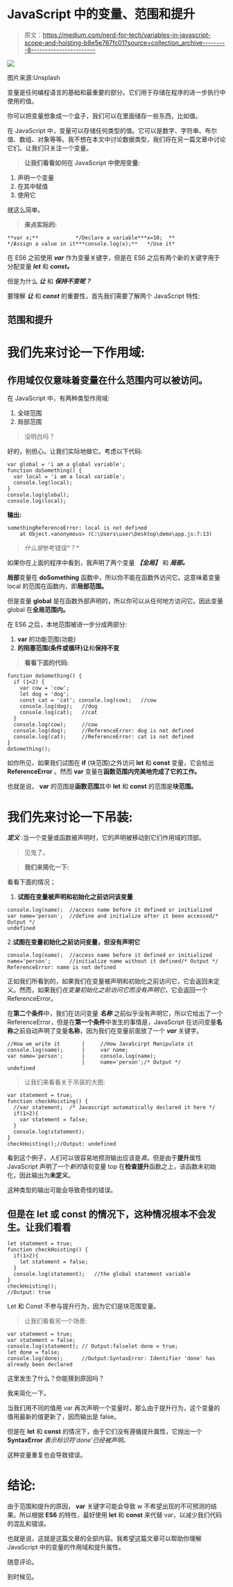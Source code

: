 # JavaScript 中的变量、范围和提升

> 原文：<https://medium.com/nerd-for-tech/variables-in-javascript-scope-and-hoisting-b8e5e767fc01?source=collection_archive---------8----------------------->

![](img/fbf4e98c522f4ad7e488531b02852123.png)

图片来源:Unsplash

变量是任何编程语言的基础和最重要的部分。它们用于存储在程序的进一步执行中使用的值。

你可以把变量想象成一个盒子，我们可以在里面储存一些东西，比如值。

在 JavaScript 中，变量可以存储任何类型的值。它可以是数字、字符串、布尔值、数组、对象等等。我不想在本文中讨论数据类型，我们将在另一篇文章中讨论它们。让我们只关注一个变量。

> **让我们看看如何在 JavaScript 中使用变量:**

1.  声明一个变量
2.  在其中赋值
3.  使用它

就这么简单。

> **来点实际的:**

```
**var x;**            */Declare a variable***x=10;  **           */Assign a value in it***console.log(x);**   */Use it*
```

在 ES6 之前使用 ***var*** 作为变量关键字，但是在 ES6 之后有两个新的关键字用于分配变量 ***let*** 和 ***const。***

但是为什么 ***让*** 和 ***保持不变呢？***

要理解 ***让*** 和 ***const*** 的重要性，首先我们需要了解两个 JavaScript 特性:

## 范围和提升

# **我们先来讨论一下作用域:**

## 作用域仅仅意味着变量在什么范围内可以被访问。

在 JavaScript 中，有两种类型作用域:

1.  全球范围
2.  局部范围

> 没明白吗？

好的，别担心。让我们实际地做它。考虑以下代码:

```
var global = 'i am a global variable';
function doSomething() {                
  var local = 'i am a local variable';  
  console.log(local);                   
}                                       
console.log(global);
console.log(local);
```

**输出:**

```
somethingReferenceError: local is not defined
    at Object.<anonymous> (C:\Users\user\Desktop\demo\app.js:7:13)
```

> *什么是*参考错误*？*

如果你在上面的程序中看到，我声明了两个变量 ***【全局】*** 和 ***局部。***

**局部**变量在 **doSomething** 函数中，所以你不能在函数外访问它。这意味着变量 local 的范围在函数内，即**局部范围。**

但是变量 **global** 是在函数外部声明的，所以你可以从任何地方访问它。因此变量 global 在**全局范围内。**

在 ES6 之后，本地范围被进一步分成两部分:

1.  **var** 的功能范围(功能)
2.  **的阻塞范围(条件或循环)让**和**保持不变**

> **看看下面的代码:**

```
function doSomething() {
  if (1<2) {
    var cow = 'cow';
    let dog = 'dog';
    const cat = 'cat'; console.log(cow);   //cow
    console.log(dog);   //dog
    console.log(cat);   //cat
  }
  console.log(cow);     //cow
  console.log(dog);     //ReferenceError: dog is not defined
  console.log(cat);     //ReferenceError: cat is not defined
}
doSomething();
```

如你所见，如果我们试图在 **if** (块范围)之外访问 **let** 和 **const** 变量，它会给出 **ReferenceError** 。然而 **var** 变量在**函数范围内完美地完成了它的工作。**

也就是说， **var** 的范围是**函数范围**其中 **let** 和 **const** 的范围是**块范围。**

# **我们先来讨论一下吊装:**

***定义*** :当一个变量或函数被声明时，它的声明被移动到它们作用域的顶部。

> 见鬼了。

> **我们来简化一下:**

看看下面的情况；

1.  **试图在变量被声明和初始化之前访问该变量**

```
console.log(name);  //access name before it defined or initialized
var name='person';  //define and initialize after it been accessed/* Output */
undefined
```

2.**试图在变量初始化之前访问变量，但没有声明它**

```
console.log(name);  //access name before it defined or initialized
name='person';      //initialize name without it defined/* Output */
ReferenceError: name is not defined
```

正如我们所看到的，如果我们在变量被声明和初始化之前访问它，它会返回未定义。然而，如果我们*在变量初始化之前访问它而没有声明它*，它会返回一个 ReferenceError。

在**第二个条件**中，我们在访问变量 ***名称*** 之前似乎没有声明它，所以它给出了一个 ReferenceError，但是在**第一个条件**中发生的事情是，JavaScript 在访问变量**名称**之前自动声明了变量**名称**，因为我们在变量前面放了一个 ***var*** 关键字。

```
//How we write it       |     //How JavaScirpt Manipulate it
console.log(name);      |     var name;
var name='person';      |     console.log(name);
                        |     name='person';/* Output */
undefined
```

> 让我们来看看关于吊装的大图:

```
var statement = true;
function checkHoisting() {
  //var statement;  /* Javascript automatically declared it here */
  if(1>2){
    var statement = false;
  }
  console.log(statement);
}
checkHoisting();//Output: undefined
```

看到这个例子，人们可以很容易地预测输出应该是*真*。但是由于**提升**属性 JavaScript 声明了一个*新的*语句变量 top 在**检查提升**函数之上，该函数未初始化，因此输出为**未定义**。

这种类型的输出可能会导致奇怪的错误。

## 但是在 let 或 const 的情况下，这种情况根本不会发生。让我们看看

```
let statement = true;
function checkHoisting() {
  if(1>2){
    let statement = false;
  }
  console.log(statement);   //the global statement variable
}
checkHoisting();
//Output: true
```

Let 和 Const 不参与提升行为，因为它们是块范围变量。

> 让我们看看另一个场景:

```
var statement = true;
var statement = false;
console.log(statement); // Output:falselet done = true;
let done = false;
console.log(done);      //Output:SyntaxError: Identifier 'done' has     already been declared
```

这里发生了什么？你能猜到原因吗？

我来简化一下。

当我们用不同的值用 var 再次声明一个变量时，那么由于提升行为，这个变量的值用最新的值更新了，因而输出是 false。

但是在 **let** 和 **const** 的情况下，由于它们没有遵循提升属性，它抛出一个 **SyntaxError** *表示标识符‘done’已经被声明。*

这种变量重复也会导致错误。

# 结论:

由于范围和提升的原因， **var** 关键字可能会导致 w 不希望出现的不可预测的结果。所以根据 **ES6** 的特性，最好使用 **let** 和 **const** 来代替 var，以减少我们代码的混乱和错误。

也就是说，这就是这篇文章的全部内容。我希望这篇文章可以帮助你理解 JavaScript 中的变量的作用域和提升属性。

随意评论。

到时候见。